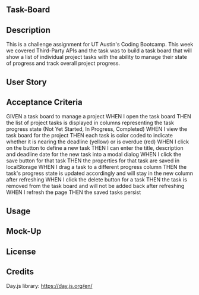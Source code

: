 ## Task-Board

## Description
This is a challenge assignment for UT Austin's Coding Bootcamp. This week we covered Third-Party APIs and the task was to build a task board that will show a list of individual project tasks with the ability to manage their state of progress and track overall project progress.

## User Story 

## Acceptance Criteria
GIVEN a task board to manage a project
WHEN I open the task board
THEN the list of project tasks is displayed in columns representing the task progress state (Not Yet Started, In Progress, Completed)
WHEN I view the task board for the project
THEN each task is color coded to indicate whether it is nearing the deadline (yellow) or is overdue (red)
WHEN I click on the button to define a new task
THEN I can enter the title, description and deadline date for the new task into a modal dialog
WHEN I click the save button for that task
THEN the properties for that task are saved in localStorage
WHEN I drag a task to a different progress column
THEN the task's progress state is updated accordingly and will stay in the new column after refreshing
WHEN I click the delete button for a task
THEN the task is removed from the task board and will not be added back after refreshing
WHEN I refresh the page
THEN the saved tasks persist

## Usage

## Mock-Up

## License

## Credits
Day.js library: https://day.js.org/en/